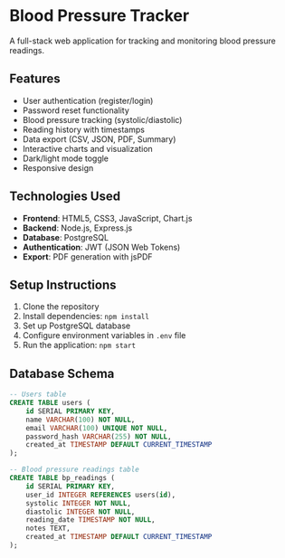 # Blood Pressure Tracker

A full-stack web application for tracking and monitoring blood pressure readings.

## Features

- User authentication (register/login)
- Password reset functionality
- Blood pressure tracking (systolic/diastolic)
- Reading history with timestamps
- Data export (CSV, JSON, PDF, Summary)
- Interactive charts and visualization
- Dark/light mode toggle
- Responsive design

## Technologies Used

- **Frontend**: HTML5, CSS3, JavaScript, Chart.js
- **Backend**: Node.js, Express.js
- **Database**: PostgreSQL
- **Authentication**: JWT (JSON Web Tokens)
- **Export**: PDF generation with jsPDF

## Setup Instructions

1. Clone the repository
2. Install dependencies: `npm install`
3. Set up PostgreSQL database
4. Configure environment variables in `.env` file
5. Run the application: `npm start`

## Database Schema

```sql
-- Users table
CREATE TABLE users (
    id SERIAL PRIMARY KEY,
    name VARCHAR(100) NOT NULL,
    email VARCHAR(100) UNIQUE NOT NULL,
    password_hash VARCHAR(255) NOT NULL,
    created_at TIMESTAMP DEFAULT CURRENT_TIMESTAMP
);

-- Blood pressure readings table
CREATE TABLE bp_readings (
    id SERIAL PRIMARY KEY,
    user_id INTEGER REFERENCES users(id),
    systolic INTEGER NOT NULL,
    diastolic INTEGER NOT NULL,
    reading_date TIMESTAMP NOT NULL,
    notes TEXT,
    created_at TIMESTAMP DEFAULT CURRENT_TIMESTAMP
);